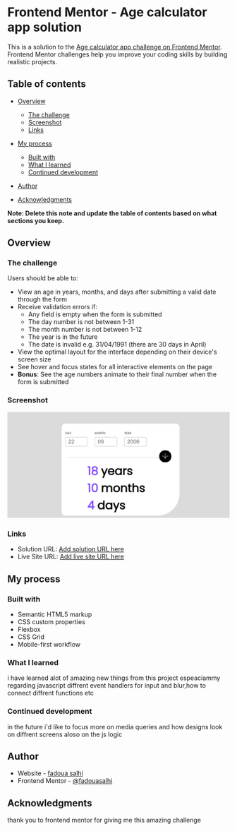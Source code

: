 # Frontend Mentor - Age calculator app solution

This is a solution to the [Age calculator app challenge on Frontend Mentor](https://www.frontendmentor.io/challenges/age-calculator-app-dF9DFFpj-Q). Frontend Mentor challenges help you improve your coding skills by building realistic projects. 

## Table of contents

- [Overview](#overview)
  - [The challenge](#the-challenge)
  - [Screenshot](#screenshot)
  - [Links](#links)
- [My process](#my-process)
  - [Built with](#built-with)
  - [What I learned](#what-i-learned)
  - [Continued development](#continued-development)

- [Author](#author)
- [Acknowledgments](#acknowledgments)

**Note: Delete this note and update the table of contents based on what sections you keep.**

## Overview

### The challenge

Users should be able to:

- View an age in years, months, and days after submitting a valid date through the form
- Receive validation errors if:
  - Any field is empty when the form is submitted
  - The day number is not between 1-31
  - The month number is not between 1-12
  - The year is in the future
  - The date is invalid e.g. 31/04/1991 (there are 30 days in April)
- View the optimal layout for the interface depending on their device's screen size
- See hover and focus states for all interactive elements on the page
- **Bonus**: See the age numbers animate to their final number when the form is submitted

### Screenshot

![](screenshot.png)




### Links

- Solution URL: [Add solution URL here](https://your-solution-url.com)
- Live Site URL: [Add live site URL here](https://fadouasalhi.github.io/calculateage/)

## My process

### Built with

- Semantic HTML5 markup
- CSS custom properties
- Flexbox
- CSS Grid
- Mobile-first workflow


### What I learned

i have learned alot of amazing new things from this project espeaciammy regarding javascript diffrent event handlers for input and blur,how to connect diffrent functions etc





### Continued development

in the future i'd like to focus more  on media queries and how designs look on diffrent screens aloso on the js logic




## Author

- Website - [fadoua salhi](https://www.your-site.com)
- Frontend Mentor - [@fadouasalhi](https://www.frontendmentor.io/profile/yourusername)

## Acknowledgments

thank you to frontend mentor for giving me this amazing challenge
